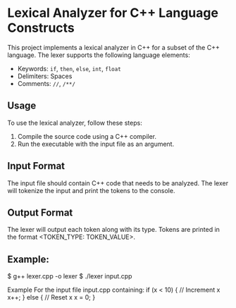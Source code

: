 # Lexical Analyzer for C++ Language Constructs

This project implements a lexical analyzer in C++ for a subset of the C++ language. The lexer supports the following language elements:

- Keywords: `if`, `then`, `else`, `int`, `float`
- Delimiters: Spaces
- Comments: `//`, `/**/`

## Usage

To use the lexical analyzer, follow these steps:

1. Compile the source code using a C++ compiler.
2. Run the executable with the input file as an argument.

## Input Format
The input file should contain C++ code that needs to be analyzed. The lexer will tokenize the input and print the tokens to the console.

## Output Format
The lexer will output each token along with its type. Tokens are printed in the format <TOKEN_TYPE: TOKEN_VALUE>.

## Example:
$ g++ lexer.cpp -o lexer
$ ./lexer input.cpp

Example
For the input file input.cpp containing:
    if (x < 10) {
        // Increment x
        x++;
    } else {
        // Reset x
        x = 0;
    }
